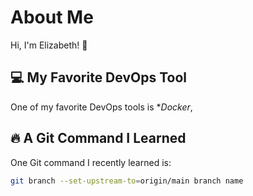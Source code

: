 # About Me  
Hi, I'm Elizabeth! 👋  


## 💻 My Favorite DevOps Tool  
One of my favorite DevOps tools is **Docker*,

## 🔥 A Git Command I Learned  
One Git command I recently learned is:  
```bash
git branch --set-upstream-to=origin/main branch name

